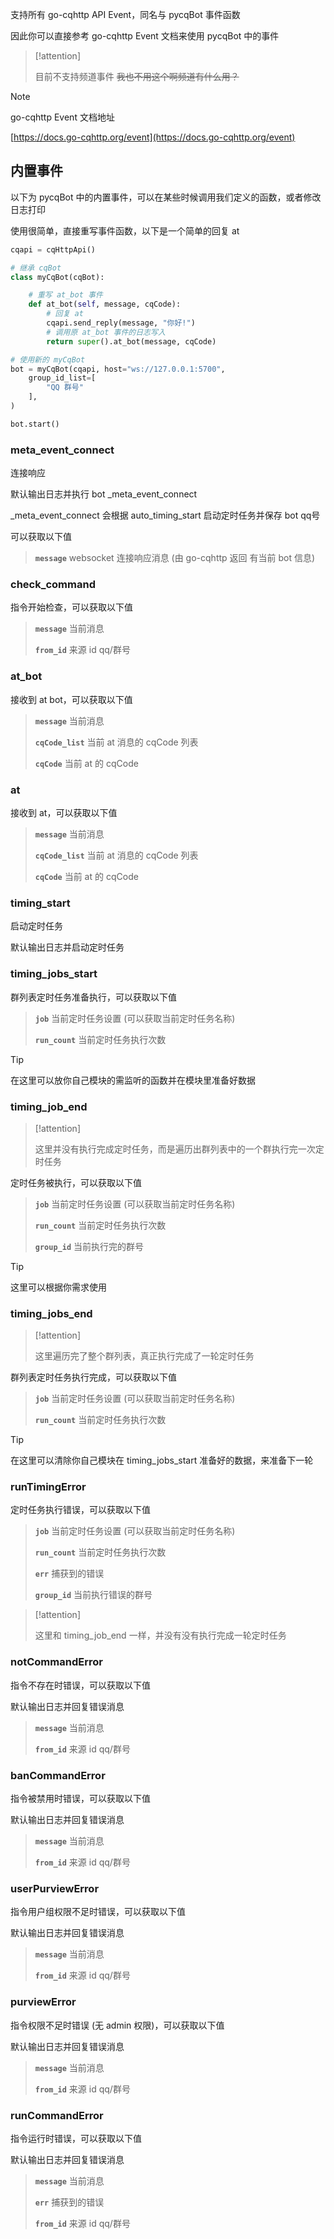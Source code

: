 支持所有 go-cqhttp API Event，同名与 pycqBot 事件函数

因此你可以直接参考 go-cqhttp Event 文档来使用 pycqBot 中的事件

> [!attention]
>
> 目前不支持频道事件 ~~我也不用这个啊频道有什么用？~~

> [!note]
>
> go-cqhttp Event 文档地址
>
> [https://docs.go-cqhttp.org/event](https://docs.go-cqhttp.org/event)

## 内置事件

以下为 pycqBot 中的内置事件，可以在某些时候调用我们定义的函数，或者修改日志打印

使用很简单，直接重写事件函数，以下是一个简单的回复 at

```python
cqapi = cqHttpApi()

# 继承 cqBot
class myCqBot(cqBot):

    # 重写 at_bot 事件
    def at_bot(self, message, cqCode):
        # 回复 at
        cqapi.send_reply(message, "你好!")
        # 调用原 at_bot 事件的日志写入
        return super().at_bot(message, cqCode)

# 使用新的 myCqBot
bot = myCqBot(cqapi, host="ws://127.0.0.1:5700",
    group_id_list=[
        "QQ 群号"
    ],
)

bot.start()
```

### meta_event_connect

连接响应

默认输出日志并执行 bot _meta_event_connect

_meta_event_connect 会根据 auto_timing_start 启动定时任务并保存 bot qq号

可以获取以下值

> **`message`** websocket 连接响应消息 (由 go-cqhttp 返回 有当前 bot 信息)

### check_command

指令开始检查，可以获取以下值

> **`message`** 当前消息
>
> **`from_id`** 来源 id qq/群号

### at_bot

接收到 at bot，可以获取以下值

> **`message`** 当前消息
>
> **`cqCode_list`** 当前 at 消息的 cqCode 列表
>
> **`cqCode`** 当前 at 的 cqCode


### at

接收到 at，可以获取以下值

> **`message`** 当前消息
>
> **`cqCode_list`** 当前 at 消息的 cqCode 列表
>
> **`cqCode`** 当前 at 的 cqCode

### timing_start

启动定时任务

默认输出日志并启动定时任务

### timing_jobs_start

群列表定时任务准备执行，可以获取以下值

> **`job`** 当前定时任务设置 (可以获取当前定时任务名称)
>
> **`run_count`** 当前定时任务执行次数

> [!tip]
>
> 在这里可以放你自己模块的需监听的函数并在模块里准备好数据

### timing_job_end 

> [!attention]
>
> 这里并没有执行完成定时任务，而是遍历出群列表中的一个群执行完一次定时任务

定时任务被执行，可以获取以下值

> **`job`** 当前定时任务设置 (可以获取当前定时任务名称)
>
> **`run_count`** 当前定时任务执行次数
>
> **`group_id`** 当前执行完的群号

> [!tip]
>
> 这里可以根据你需求使用

### timing_jobs_end

> [!attention]
>
> 这里遍历完了整个群列表，真正执行完成了一轮定时任务

群列表定时任务执行完成，可以获取以下值

> **`job`** 当前定时任务设置 (可以获取当前定时任务名称)
>
> **`run_count`** 当前定时任务执行次数

> [!tip]
>
> 在这里可以清除你自己模块在 timing_jobs_start 准备好的数据，来准备下一轮

### runTimingError

定时任务执行错误，可以获取以下值

> **`job`** 当前定时任务设置 (可以获取当前定时任务名称)
>
> **`run_count`** 当前定时任务执行次数
>
> **`err`** 捕获到的错误
>
> **`group_id`** 当前执行错误的群号

> [!attention]
>
> 这里和 timing_job_end 一样，并没有没有执行完成一轮定时任务

### notCommandError

指令不存在时错误，可以获取以下值

默认输出日志并回复错误消息

> **`message`** 当前消息
>
> **`from_id`** 来源 id qq/群号

### banCommandError

指令被禁用时错误，可以获取以下值

默认输出日志并回复错误消息

> **`message`** 当前消息
>
> **`from_id`** 来源 id qq/群号

### userPurviewError

指令用户组权限不足时错误，可以获取以下值

默认输出日志并回复错误消息

> **`message`** 当前消息
>
> **`from_id`** 来源 id qq/群号

### purviewError

指令权限不足时错误 (无 admin 权限)，可以获取以下值

默认输出日志并回复错误消息

> **`message`** 当前消息
>
> **`from_id`** 来源 id qq/群号

### runCommandError

指令运行时错误，可以获取以下值

默认输出日志并回复错误消息

> **`message`** 当前消息
>
> **`err`** 捕获到的错误
>
> **`from_id`** 来源 id qq/群号

